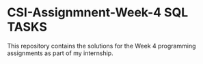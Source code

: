 # CSI-Assignmnent-Week-4 SQL TASKS
This repository contains the solutions for the Week 4 programming assignments as part of my internship.
